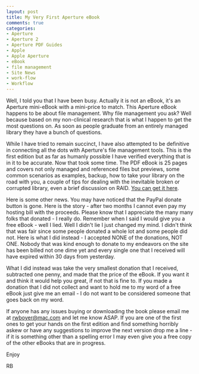 ```yaml
---
layout: post
title: My Very First Aperture eBook
comments: true
categories:
- Aperture
- Aperture 2
- Aperture PDF Guides
- Apple
- Apple Aperture
- eBook
- file management
- Site News
- work-flow
- Workflow
---
```

Well, I told you that I have been busy. Actually it is not an eBook, it's an Aperture mini-eBook with a mini-price to match. This Aperture eBook happens to be about file management. Why file management you ask? Well because based on my non-clinical research that is what I happen to get the most questions on. As soon as people graduate from an entirely managed library they have a bunch of questions.

While I have tried to remain succinct, I have also attempted to be definitive in connecting all the dots with Aperture's file management tools. This is the first edition but as far as humanly possible I have verified everything that is in it to be accurate. Now that took some time. The PDF eBook is 25 pages and covers not only managed and referenced files but previews, some common scenarios as examples, backup, how to take your library on the road with you, a couple of tips for dealing with the inevitable broken or corrupted library, even a brief discussion on RAID. <a href="http://photo.rwboyer.com/aperture-ebooks/">You can get it here</a>.

Here is some other news. You may have noticed that the PayPal donate button is gone. Here is the story - after two months I cannot even pay my hosting bill with the proceeds. Please know that I appreciate the many many folks that donated - I really do. Remember when I said I would give you a free eBook - well I lied. Well I didn't lie I just changed my mind. I didn't think that was fair since some people donated a whole lot and some people did not. Here is what I did instead - I accepted NONE of the donations, NOT ONE. Nobody that was kind enough to donate to my endeavors on the site has been billed not one dime yet and every single one that I received will have expired within 30 days from yesterday.

What I did instead was take the very smallest donation that I received, subtracted one penny, and made that the price of the eBook. If you want it and think it would help you great, if not that is fine to. If you made a donation that I did not collect and want to hold me to my word of a free eBook just give me an email - I do not want to be considered someone that goes back on my word.

If anyone has any issues buying or downloading the book please email me at rwboyer@mac.com and let me know ASAP. If you are one of the first ones to get your hands on the first edition and find something horribly askew or have any suggestions to improve the next version drop me a line - if it is something other than a spelling error I may even give you a free copy of the other eBooks that are in progress.

Enjoy

RB